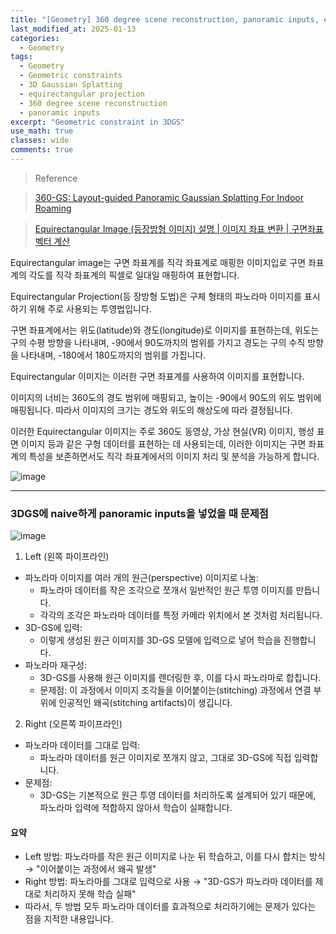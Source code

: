 ```yaml
---
title: "[Geometry] 360 degree scene reconstruction, panoramic inputs, equirectangular projection"
last_modified_at: 2025-01-13
categories:
  - Geometry
tags:
  - Geometry
  - Geometric constraints
  - 3D Gaussian Splatting
  - equirectangular projection
  - 360 degree scene reconstruction
  - panoramic inputs
excerpt: "Geometric constraint in 3DGS"
use_math: true
classes: wide
comments: true
---
```


> Reference

> [360-GS: Layout-guided Panoramic Gaussian Splatting For Indoor Roaming](https://arxiv.org/pdf/2402.00763)

> [Equirectangular Image (등장방형 이미지) 설명 | 이미지 좌표 변환 | 구면좌표 벡터 계산](https://mvje.tistory.com/211)

Equirectangular image는 구면 좌표계를 직각 좌표계로 매핑한 이미지입로 구면 좌표계의 각도를 직각 좌표계의 픽셀로 일대일 매핑하여 표현합니다.

Equirectangular Projection(등 장방형 도법)은 구체 형태의 파노라마 이미지를 표시하기 위해 주로 사용되는 투영법입니다.

구면 좌표계에서는 위도(latitude)와 경도(longitude)로 이미지를 표현하는데, 위도는 구의 수평 방향을 나타내며, -90에서 90도까지의 범위를 가지고 경도는 구의 수직 방향을 나타내며, -180에서 180도까지의 범위를 가집니다. 

Equirectangular 이미지는 이러한 구면 좌표계를 사용하여 이미지를 표현합니다. 

이미지의 너비는 360도의 경도 범위에 매핑되고, 높이는 -90에서 90도의 위도 범위에 매핑됩니다. 따라서 이미지의 크기는 경도와 위도의 해상도에 따라 결정됩니다.

이러한 Equirectangular 이미지는 주로 360도 동영상, 가상 현실(VR) 이미지, 행성 표면 이미지 등과 같은 구형 데이터를 표현하는 데 사용되는데, 이러한 이미지는 구면 좌표계의 특성을 보존하면서도 직각 좌표계에서의 이미지 처리 및 분석을 가능하게 합니다.

![image](https://github.com/user-attachments/assets/33edaad8-ab12-472e-a591-da73d2f231d4)

----------

### 3DGS에 naive하게 panoramic inputs을 넣었을 때 문제점

![image](https://github.com/user-attachments/assets/7b836655-332c-4d9f-a11e-591847da4aeb)

1. Left (왼쪽 파이프라인)

- 파노라마 이미지를 여러 개의 원근(perspective) 이미지로 나눔:
  - 파노라마 데이터를 작은 조각으로 쪼개서 일반적인 원근 투영 이미지를 만듭니다.
  - 각각의 조각은 파노라마 데이터를 특정 카메라 위치에서 본 것처럼 처리됩니다.
- 3D-GS에 입력:
  - 이렇게 생성된 원근 이미지를 3D-GS 모델에 입력으로 넣어 학습을 진행합니다.
- 파노라마 재구성:
  - 3D-GS를 사용해 원근 이미지를 렌더링한 후, 이를 다시 파노라마로 합칩니다.
  - 문제점: 이 과정에서 이미지 조각들을 이어붙이는(stitching) 과정에서 연결 부위에 인공적인 왜곡(stitching artifacts)이 생깁니다.

2. Right (오른쪽 파이프라인)
   
- 파노라마 데이터를 그대로 입력:
  - 파노라마 데이터를 원근 이미지로 쪼개지 않고, 그대로 3D-GS에 직접 입력합니다.
- 문제점:
  - 3D-GS는 기본적으로 원근 투영 데이터를 처리하도록 설계되어 있기 때문에, 파노라마 입력에 적합하지 않아서 학습이 실패합니다.

#### 요약
- Left 방법: 파노라마를 작은 원근 이미지로 나눈 뒤 학습하고, 이를 다시 합치는 방식 → "이어붙이는 과정에서 왜곡 발생"
- Right 방법: 파노라마를 그대로 입력으로 사용 → "3D-GS가 파노라마 데이터를 제대로 처리하지 못해 학습 실패"
- 따라서, 두 방법 모두 파노라마 데이터를 효과적으로 처리하기에는 문제가 있다는 점을 지적한 내용입니다.
